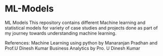 # ML-Models
ML Models 
This repository contains different Machine learning and statistical models for variety of case studies and projects done as part of my journey towards understanding machine learning.
 
References:
Machine Learning using python by Manaranjan Pradhan and Prof.U Dinesh Kumar
Business Analytics by Pro. U Dinesh Kumar
